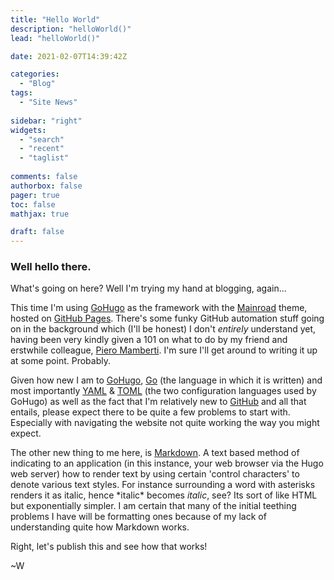 ```yaml
---
title: "Hello World"
description: "helloWorld()"
lead: "helloWorld()"

date: 2021-02-07T14:39:42Z

categories:
  - "Blog"
tags:
  - "Site News"
  
sidebar: "right"
widgets:
  - "search"
  - "recent"
  - "taglist"
  
comments: false
authorbox: false
pager: true
toc: false
mathjax: true

draft: false
---
```


### Well hello there.

What's going on here? Well I'm trying my hand at blogging, again...

This time I'm using [GoHugo] as the framework with the [Mainroad] theme, hosted on [GitHub Pages]. There's some funky GitHub automation stuff going on in the background which (I'll be honest) I don't *entirely* understand yet, having been very kindly given a 101 on what to do by my friend and erstwhile colleague, [Piero Mamberti]. I'm sure I'll get around to writing it up at some point. Probably.

Given how new I am to [GoHugo], [Go] (the language in which it is written) and most importantly [YAML] & [TOML] (the two configuration languages used by GoHugo) as well as the fact that I'm relatively new to [GitHub] and all that entails, please expect there to be quite a few problems to start with. Especially with navigating the website not quite working the way you might expect.

The other new thing to me here, is [Markdown]. A text based method of indicating to an application (in this instance, your web browser via the Hugo web server) how to render text by using certain 'control characters' to denote various text styles. For instance surrounding a word with asterisks renders it as italic, hence \*italic\* becomes *italic*, see? Its sort of like HTML but exponentially simpler. I am certain that many of the initial teething problems I have will be formatting ones because of my lack of understanding quite how Markdown works.

Right, let's publish this and see how that works!

~W

[//]: # (Reference links below here)

[GoHugo]: <https://gohugo.io/>
[Go]: <https://golang.org/>
[YAML]: <https://yaml.org/>
[TOML]: <https://github.com/toml-lang/toml/>
[GitHub]: <https://github.com/>
[GitHub Pages]: <https://pages.github.com/>
[Mainroad]: <https://themes.gohugo.io/mainroad/>
[Markdown]: <https://daringfireball.net/projects/markdown/>
[John Gruber]: <https://en.wikipedia.org/wiki/John_Gruber/>
[Daring Fireball]: <http://daringfireball.net/>
[Piero Mamberti]: <https://twitter.com/pmamberti/>